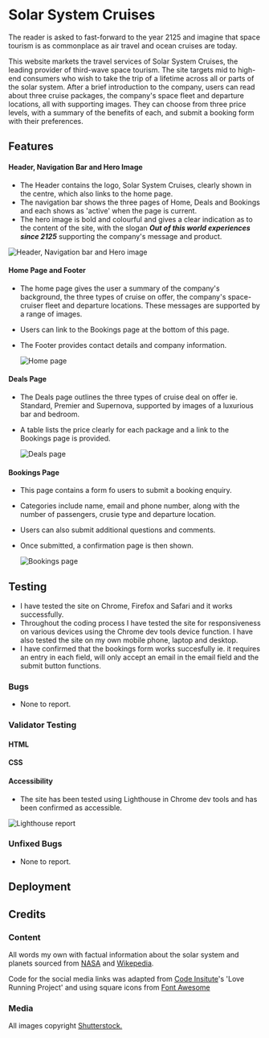 # Solar System Cruises

The reader is asked to fast-forward to the year 2125 and imagine that space tourism is as commonplace as air travel and ocean cruises are today.

This website markets the travel services of Solar System Cruises, the leading provider of third-wave space tourism. The site targets mid to high-end consumers who wish to take the trip of a lifetime across all or parts of the solar system. After a brief introduction to the company, users can read about three cruise packages, the company's space fleet and departure locations, all with supporting images. They can choose from three price levels, with a summary of the benefits of each, and submit a booking form with their preferences.

## Features

#### Header, Navigation Bar and Hero Image

- The Header contains the logo, Solar System Cruises, clearly shown in the centre, which also links to the home page.
- The navigation bar shows the three pages of Home, Deals and Bookings and each shows as 'active' when the page is current.
- The hero image is bold and colourful and gives a clear indication as to the content of the site, with the slogan **_Out of this world experiences since 2125_** supporting the company's message and product.

![Header, Navigation bar and Hero image](/assets/media/header-nav-hero.png)

#### Home Page and Footer

- The home page gives the user a summary of the company's background, the three types of cruise on offer, the company's space-cruiser fleet and departure locations. These messages are supported by a range of images.
- Users can link to the Bookings page at the bottom of this page.
- The Footer provides contact details and company information.

  ![Home page](/assets/media/footer.png)

#### Deals Page

- The Deals page outlines the three types of cruise deal on offer ie. Standard, Premier and Supernova, supported by images of a luxurious bar and bedroom.
- A table lists the price clearly for each package and a link to the Bookings page is provided.

  ![Deals page](/assets/media/deals-page.png)

#### Bookings Page

- This page contains a form fo users to submit a booking enquiry.
- Categories include name, email and phone number, along with the number of passengers, crusie type and departure location.
- Users can also submit additional questions and comments.
- Once submitted, a confirmation page is then shown.

  ![Bookings page](/assets/media/bookings.png)

## Testing

- I have tested the site on Chrome, Firefox and Safari and it works successfully.
- Throughout the coding process I have tested the site for responsiveness on various devices using the Chrome dev tools device function. I have also tested the site on my own mobile phone, laptop and desktop.
- I have confirmed that the bookings form works succesfully ie. it requires an entry in each field, will only accept an email in the email field and the submit button functions.

### Bugs

- None to report.

### Validator Testing

#### HTML

#### CSS

#### Accessibility

- The site has been tested using Lighthouse in Chrome dev tools and has been confirmed as accessible.

![Lighthouse report](/assets/media/accessibility.png)

### Unfixed Bugs

- None to report.

## Deployment

## Credits

### Content

All words my own with factual information about the solar system and planets sourced from [NASA](https://science.nasa.gov/solar-system/planets/) and [Wikepedia](https://en.wikipedia.org/wiki/Solar_System).

Code for the social media links was adapted from [Code Insitute](https://codeinstitute.net/)'s 'Love Running Project' and using square icons from [Font Awesome](https://fontawesome.com/)

### Media

All images copyright [Shutterstock.](https://www.shutterstock.com/)
